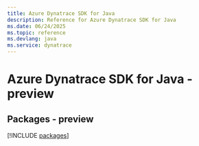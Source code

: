 ```yaml
---
title: Azure Dynatrace SDK for Java
description: Reference for Azure Dynatrace SDK for Java
ms.date: 06/24/2025
ms.topic: reference
ms.devlang: java
ms.service: dynatrace
---
```

# Azure Dynatrace SDK for Java - preview
## Packages - preview
[!INCLUDE [packages](dynatrace-index.md)]